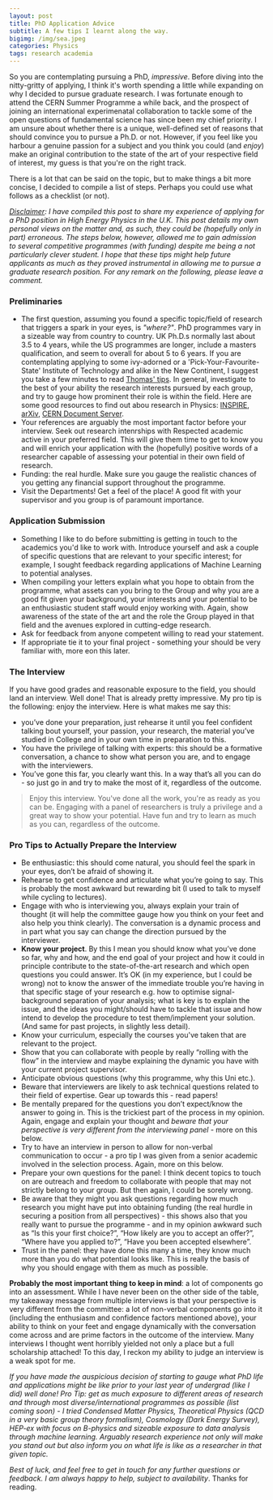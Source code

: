 ```yaml
---
layout: post
title: PhD Application Advice
subtitle: A few tips I learnt along the way.
bigimg: /img/sea.jpeg
categories: Physics
tags: research academia 
---
```




So you are contemplating pursuing a PhD, *impressive*. Before diving into the nitty-gritty of applying, I think it's worth spending a little while expanding on why I decided to pursue graduate research. I was fortunate enough to attend the CERN Summer Programme a while back, and the prospect of joining an international experimenatal collaboration to tackle some of the open questions of fundamental science has since been my chief priority. I am unsure about whether there is a unique, well-defined set of reasons that should convince you to pursue a Ph.D. or not. However, if you feel like you harbour a genuine passion for a subject and you think you could (and _enjoy_) make an original contribution to the state of the art of your respective field of interest, my guess is that you're on the right track. 

There is a lot that can be said on the topic, but to make things a bit more concise, I decided to compile a list of steps. Perhaps you could use what follows as a checklist (or not).


<!--The following three points will be expanded upon in a further edit.

-  Why a PhD  (why pursue research - attitude, CERN Summer Programme, passion - and link to Blog post about what I expect of my Ph.D. right now, without knowing much but sure that this view will change)
- Why the UK and not US.
- How to identify the University and the programme.-->

*<u>Disclaimer</u>: I have compiled this post to share my experience of applying for a PhD position in High Energy Physics in the U.K. This post details my own personal views on the matter and, as such, they could be (hopefully only in part) erroneous. The steps below, however, allowed me to gain admission to several competitive programmes (with funding) despite me being a not particularly clever student. I hope that these tips might help future applicants as much as they proved instrumental in allowing me to pursue a graduate research position. For any remark on the following, please leave a comment.*


### Preliminaries

- The first question, assuming you found a specific topic/field of research that triggers a spark in your eyes, is _"where?"_. PhD programmes vary in a sizeable way from country to country. UK Ph.D.s normally last about 3.5 to 4 years, while the US programmes are longer, include a masters qualification, and seem to overall for about 5 to 6 years. If you are contemplating applying to some ivy-adorned or a 'Pick-Your-Favourite-State' Institute of Technology and alike in the New Continent, I suggest you take a few minutes to read [Thomas' tips](http://www.maths.tcd.ie/~wysejact/America.html). In general, investigate to the best of your ability the research interests pursued by each group, and try to gauge how prominent their role is within the field. Here are some good resources to find out abou research in Physics: [INSPIRE](https://inspirehep.net), [arXiv](https://arxiv.org), [CERN Document Server](https://cds.cern.ch). 
- Your references are arguably the most important factor before your interview. Seek out research intenrships with Respected academic active in your preferred field. This will give them time to get to know you and will enrich your application with the (hopefully) positive words of a researcher capable of assessing your potential in their own field of research.
- Funding: the real hurdle. Make sure you gauge the realistic chances of you getting any financial support throughout the programme. 
- Visit the Departments! Get a feel of the place! A good fit with your supervisor and you group is of paramount importance.


### Application Submission


- Something I like to do before submitting is getting in touch to the academics you'd like to work with. Introduce yourself and ask a couple of specific questions that are relevant to your specific interest; for example, I sought feedback regarding applications of Machine Learning to potential analyses.
- When compiling your letters explain what you hope to obtain from the programme, what assets can you bring to the Group and why you are a good fit given your background, your interests and your potential to be an enthusiastic student staff would enjoy working with. Again, show awareness of the state of the art and the role the Group played in that field and the avenues explored in cutting-edge research.
- Ask for feedback from anyone competent willing to read your statement.
- If appropriate tie it to your final project - something your should be very familiar with, more eon this later.


### The Interview


If you have good grades and reasonable exposure to the field, you should land an interview. Well done! That is already pretty impressive. My pro tip is the following: enjoy the interview. Here is what makes me say this:

- you’ve done your preparation, just rehearse it until you feel confident talking bout yourself, your passion, your research, the material you’ve studied in College and in your own time in preparation to this.
- You have the privilege of talking with experts: this should be a formative conversation, a chance to show what person you are, and to engage with the interviewers.
- You’ve gone this far, you clearly want this. In a way that’s all you can do - so just go in and try to make the most of it, regardless of the outcome.

> Enjoy this interview. You've done all the work, you're as ready as you can be. Engaging with a panel of researchers is truly a privilege and a great way to show your potential. Have fun and try to learn as much as you can, regardless of the outcome.


### Pro Tips to Actually Prepare the Interview


- Be enthusiastic: this should come natural, you should feel the spark in your eyes, don’t be afraid of showing it.
- Rehearse to get confidence and articulate what you’re going to say. This is probably the most awkward but rewarding bit (I used to talk to myself while cycling to lectures).
- Engage with who is interviewing you, always explain your train of thought (it will help the committee gauge how you think on your feet and also help you think clearly). The conversation is a dynamic process and in part what you say can change the direction pursued by the interviewer.
- **Know your project**. By this I mean you should know what you’ve done so far, why and how, and the end goal of your project and how it could in principle contribute to the state-of-the-art research and which open questions you could answer. It’s OK (in my experience, but I could be wrong) not to know the answer of the immediate trouble you’re having in that specific stage of your research e.g. how to optimise signal-background separation of your analysis; what is key is to explain the issue, and the ideas you might/should have to tackle that issue and how intend to develop the procedure to test them/implement your solution. (And same for past projects, in slightly less detail).
- Know your curriculum, especially the courses you've taken that are relevant to the project.
- Show that you can collaborate with people by really “rolling with the flow” in the interview and maybe explaining the dynamic you have with your current project supervisor.
- Anticipate obvious questions (why this programme, why this Uni etc.).
- Beware that interviewers are likely to ask technical questions related to their field of expertise. Gear up towards this - read papers!
- Be mentally prepared for the questions you don’t expect/know the answer to going in. This is the trickiest part of the process in my opinion. Again, engage and explain your thought and *beware that your perspective is very different from the interviewing panel* - more on this below.
- Try to have an interview in person to allow for non-verbal communication to occur - a pro tip I was given from a senior academic involved in the selection process. Again, more on this below.
- Prepare your own questions for the panel: I think decent topics to touch on are outreach and freedom to collaborate with people that may not strictly belong to your group. But then again, I could be sorely wrong. 
- Be aware that they might you ask questions regarding how much research you might have put into obtaining funding (the real hurdle in securing a position from all perspectives) - this shows also that you really want to pursue the programme - and in my opinion awkward such as “Is this your first choice?”, “How likely are you to accept an offer?”, “Where have you applied to?”, “Have you been accepted elsewhere”.
- Trust in the panel: they have done this many a time, they know much more than you do what potential looks like. This is really the basis of why you should engage with them as much as possible.


**Probably the most important thing to keep in mind**: a lot of components go into an assessment. While I have never been on the other side of the table, my takeaway message from multiple interviews is that your perspective is very different from the committee: a lot of non-verbal components go into it (including the enthusiasm and confidence factors mentioned above), your ability to think on your feet and engage dynamically with the conversation come across and are prime factors in the outcome of the interview. Many interviews I thought went horribly yielded not only a place but a full scholarship attached! To this day, I reckon my ability to judge an interview is a weak spot for me.



*If you have made the auspicious decision of starting to gauge what PhD life and applications might be like prior to your last year of undergrad (like I did) well done! Pro Tip: get as much exposure to different areas of research and through most diverse/international programmes as possible (list coming soon) - I tried Condensed Matter Physics, Theoretical Physics (QCD in a very basic group theory formalism), Cosmology (Dark Energy Survey), HEP-ex with focus on B-physics and sizeable exposure to data analysis through machine learning. Arguably research experience not only will make you stand out but also inform you on what life is like as a researcher in that given topic.*


*Best of luck, and feel free to get in touch for any further questions or feedback. I am always happy to help, subject to availability*. Thanks for reading.
